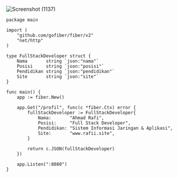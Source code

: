 ![Screenshot (1137)](https://github.com/rafia9005/laravel-api/assets/70046808/cf3c92f2-b169-4333-b21f-74add970efa0)

```golang
package main

import (
	"github.com/gofiber/fiber/v2"
	"net/http"
)

type FullStackDeveloper struct {
	Nama       string `json:"nama"`
	Posisi     string `json:"posisi"`
	Pendidikan string `json:"pendidikan"`
	Site       string `json:"site"`
}

func main() {
	app := fiber.New()

	app.Get("/profil", func(c *fiber.Ctx) error {
		fullStackDeveloper := FullStackDeveloper{
			Nama:       "Ahmad Rafi",
			Posisi:     "Full Stack Developer",
			Pendidikan: "Sistem Informasi Jaringan & Aplikasi",
			Site:       "www.rafii.site",
		}

		return c.JSON(fullStackDeveloper)
	})

	app.Listen(":8080")
}
